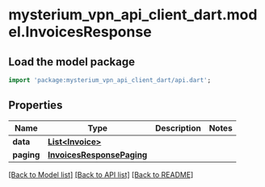 # mysterium_vpn_api_client_dart.model.InvoicesResponse

## Load the model package
```dart
import 'package:mysterium_vpn_api_client_dart/api.dart';
```

## Properties
Name | Type | Description | Notes
------------ | ------------- | ------------- | -------------
**data** | [**List&lt;Invoice&gt;**](Invoice.md) |  | 
**paging** | [**InvoicesResponsePaging**](InvoicesResponsePaging.md) |  | 

[[Back to Model list]](../README.md#documentation-for-models) [[Back to API list]](../README.md#documentation-for-api-endpoints) [[Back to README]](../README.md)


